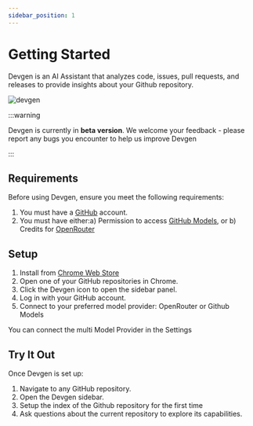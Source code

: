 ```yaml
---
sidebar_position: 1
---
```


# Getting Started

Devgen is an AI Assistant that analyzes code, issues, pull requests, and releases to provide insights about your Github repository.

<img src="/img/devgen_first_look.png" alt="devgen" />

:::warning

Devgen is currently in **beta version**. We welcome your feedback - please report any bugs you encounter to help us improve Devgen

:::


## Requirements

Before using Devgen, ensure you meet the following requirements:
1. You must have a [GitHub](https://github.com/) account.
2. You must have either:a) Permission to access [GitHub Models](https://github.com/marketplace/models), or b) Credits for [OpenRouter](https://openrouter.ai/)

## Setup

1. Install from [Chrome Web Store](https://chromewebstore.google.com/detail/devgen-your-github-ai-ass/iglkjhingcdlfanjlokiodgfcllmcfoc?authuser=0&hl=en)
2. Open one of your GitHub repositories in Chrome.
2. Click the Devgen icon to open the sidebar panel.
3. Log in with your GitHub account.
4. Connect to your preferred model provider: OpenRouter or Github Models

You can connect the multi Model Provider in the Settings

## Try It Out

Once Devgen is set up:
1. Navigate to any GitHub repository.
2. Open the Devgen sidebar.
3. Setup the index of the Github repository for the first time
4. Ask questions about the current repository to explore its capabilities.
